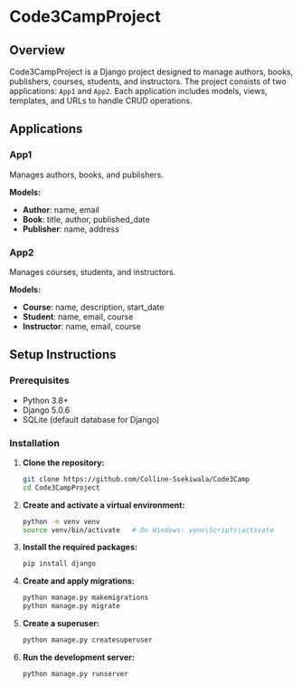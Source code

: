 # Code3CampProject

## Overview
Code3CampProject is a Django project designed to manage authors, books, publishers, courses, students, and instructors. The project consists of two applications: `App1` and `App2`. Each application includes models, views, templates, and URLs to handle CRUD operations.

## Applications
### App1
Manages authors, books, and publishers.

**Models:**
- **Author**: name, email
- **Book**: title, author, published_date
- **Publisher**: name, address

### App2
Manages courses, students, and instructors.

**Models:**
- **Course**: name, description, start_date
- **Student**: name, email, course
- **Instructor**: name, email, course

## Setup Instructions

### Prerequisites
- Python 3.8+
- Django 5.0.6
- SQLite (default database for Django)

### Installation

1. **Clone the repository:**

    ```bash
    git clone https://github.com/Colline-Ssekiwala/Code3Camp
    cd Code3CampProject
    ```

2. **Create and activate a virtual environment:**

    ```bash
    python -m venv venv
    source venv/bin/activate   # On Windows: venv\Scripts\activate
    ```

3. **Install the required packages:**

    ```bash
    pip install django
    ```

4. **Create and apply migrations:**

    ```bash
    python manage.py makemigrations
    python manage.py migrate
    ```

5. **Create a superuser:**

    ```bash
    python manage.py createsuperuser
    ```

6. **Run the development server:**

    ```bash
    python manage.py runserver
    ```


